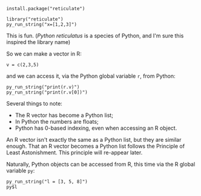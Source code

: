     install.package("reticulate")

    library("reticulate")
    py_run_string("x=[1,2,3]")

This is fun.
(_Python reticulatus_ is a species of Python,
and I'm sure this inspired the library name)

So we can make a vector in R:

    v = c(2,3,5)

and we can access it, via the Python global variable `r`, from
Python:

    py_run_string("print(r.v)")
    py_run_string("print(r.v[0])")

Several things to note:
- The R vector has become a Python list;
- In Python the numbers are floats;
- Python has 0-based indexing, even when accessing an R object.

An R vector isn't exactly the same as a Python list,
but they are similar enough.
That an R vector becomes a Python list follows
the Principle of Least Astonishment.
This principle will re-appear later.

Naturally, Python objects can be accessed from R,
this time via the R global variable `py`:

    py_run_string("l = [3, 5, 8]")
    py$l
